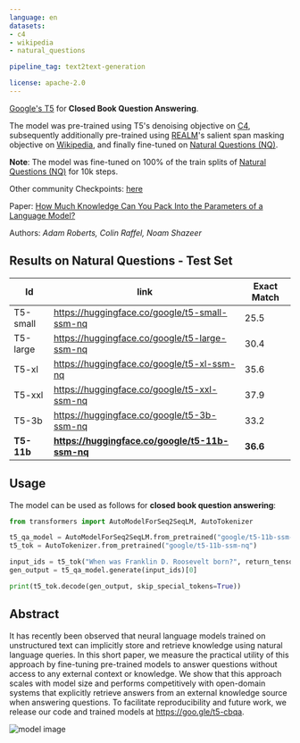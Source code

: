 ```yaml
---
language: en
datasets:
- c4
- wikipedia
- natural_questions

pipeline_tag: text2text-generation 

license: apache-2.0
---
```


[Google's T5](https://ai.googleblog.com/2020/02/exploring-transfer-learning-with-t5.html) for **Closed Book Question Answering**.

The model was pre-trained using T5's denoising objective on [C4](https://huggingface.co/datasets/c4), subsequently additionally pre-trained using [REALM](https://arxiv.org/pdf/2002.08909.pdf)'s salient span masking objective on [Wikipedia](https://huggingface.co/datasets/wikipedia), and finally fine-tuned on [Natural Questions (NQ)](https://huggingface.co/datasets/natural_questions).

**Note**: The model was fine-tuned on 100% of the train splits of [Natural Questions (NQ)](https://huggingface.co/datasets/natural_questions) for 10k steps.

Other community Checkpoints: [here](https://huggingface.co/models?search=ssm)

Paper: [How Much Knowledge Can You Pack
Into the Parameters of a Language Model?](https://arxiv.org/abs/1910.10683.pdf)

Authors: *Adam Roberts, Colin Raffel, Noam Shazeer* 

## Results on Natural Questions - Test Set

|Id | link | Exact Match  |
|---|---|---|
|T5-small|https://huggingface.co/google/t5-small-ssm-nq|25.5|
|T5-large|https://huggingface.co/google/t5-large-ssm-nq|30.4|
|T5-xl|https://huggingface.co/google/t5-xl-ssm-nq|35.6|
|T5-xxl|https://huggingface.co/google/t5-xxl-ssm-nq|37.9|
|T5-3b|https://huggingface.co/google/t5-3b-ssm-nq|33.2|
|**T5-11b**|**https://huggingface.co/google/t5-11b-ssm-nq**|**36.6**|

## Usage

The model can be used as follows for **closed book question answering**:

```python
from transformers import AutoModelForSeq2SeqLM, AutoTokenizer

t5_qa_model = AutoModelForSeq2SeqLM.from_pretrained("google/t5-11b-ssm-nq")
t5_tok = AutoTokenizer.from_pretrained("google/t5-11b-ssm-nq")

input_ids = t5_tok("When was Franklin D. Roosevelt born?", return_tensors="pt").input_ids
gen_output = t5_qa_model.generate(input_ids)[0]

print(t5_tok.decode(gen_output, skip_special_tokens=True))
```

## Abstract

It has recently been observed that neural language models trained on unstructured text can implicitly store and retrieve knowledge using natural language queries. In this short paper, we measure the practical utility of this approach by fine-tuning pre-trained models to answer questions without access to any external context or knowledge. We show that this approach scales with model size and performs competitively with open-domain systems that explicitly retrieve answers from an external knowledge source when answering questions. To facilitate reproducibility and future work, we release our code and trained models at https://goo.gle/t5-cbqa.

![model image](https://raw.githubusercontent.com/patrickvonplaten/scientific_images/master/how_much_know_ledge_image.png)